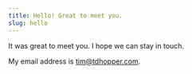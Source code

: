 ```yaml
---
title: Hello! Great to meet you.
slug: hello
---
```


It was great to meet you. I hope we can stay in touch.

My email address is tim@tdhopper.com.
